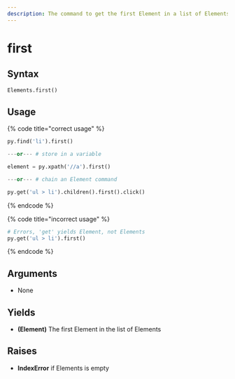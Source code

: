 ```yaml
---
description: The command to get the first Element in a list of Elements.
---
```


# first

## Syntax

```python
Elements.first()
```

## Usage

{% code title="correct usage" %}
```python
py.find('li').first()

---or--- # store in a variable

element = py.xpath('//a').first()

---or--- # chain an Element command

py.get('ul > li').children().first().click()
```
{% endcode %}

{% code title="incorrect usage" %}
```python
# Errors, 'get' yields Element, not Elements
py.get('ul > li').first()
```
{% endcode %}

## Arguments

* None

## Yields

* **\(Element\)** The first Element in the list of Elements

## Raises

* **IndexError** if Elements is empty

